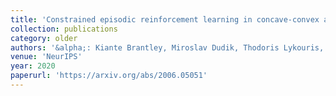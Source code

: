 ```yaml
---
title: 'Constrained episodic reinforcement learning in concave-convex and knapsack settings'
collection: publications
category: older
authors: '&alpha;: Kiante Brantley, Miroslav Dudik, Thodoris Lykouris, Sobhan Miryoosefi, <b>Max Simchowitz</b>, Aleksandrs Slivkins, Wen Sun'
venue: 'NeurIPS'
year: 2020
paperurl: 'https://arxiv.org/abs/2006.05051'
---
```





<!--The contents above will be part of a list of publications, if the user clicks the link for the publication than the contents of section will be rendered as a full page, allowing you to provide more information about the paper for the reader. When publications are displayed as a single page, the contents of the above "citation" field will automatically be included below this section in a smaller font.-->


